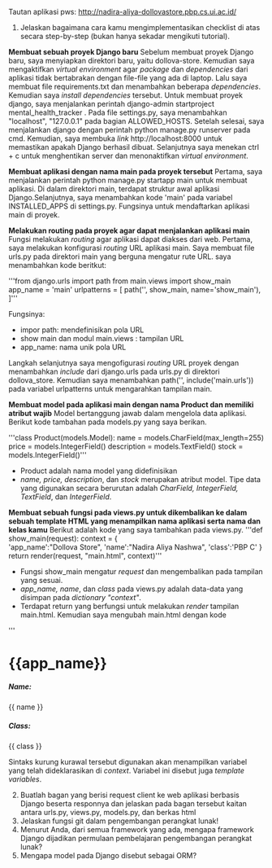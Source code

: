 Tautan aplikasi pws: http://nadira-aliya-dollovastore.pbp.cs.ui.ac.id/

1. Jelaskan bagaimana cara kamu mengimplementasikan checklist di atas secara step-by-step (bukan hanya sekadar mengikuti tutorial).

**Membuat sebuah proyek Django baru**
Sebelum membuat proyek Django baru, saya menyiapkan direktori baru, yaitu dollova-store. Kemudian saya mengaktifkan *virtual environment* agar *package* dan *dependencies* dari aplikasi tidak bertabrakan dengan file-file yang ada di laptop. Lalu saya membuat file requirements.txt dan menambahkan beberapa *dependencies*. Kemudian saya *install dependencies* tersebut. Untuk membuat proyek django, saya menjalankan perintah 
django-admin startproject mental_health_tracker .
Pada file settings.py, saya menambahkan "localhost", "127.0.0.1" pada bagian ALLOWED_HOSTS. Setelah selesai, saya menjalankan django dengan perintah python manage.py runserver pada cmd. Kemudian, saya membuka *link* http://localhost:8000 untuk memastikan apakah Django berhasil dibuat. Selanjutnya saya menekan ctrl + c untuk menghentikan server dan menonaktifkan *virtual environment*.

**Membuat aplikasi dengan nama main pada proyek tersebut**
Pertama, saya menjalankan perintah python manage.py startapp main untuk membuat aplikasi. Di dalam direktori main, terdapat struktur awal aplikasi Django.Selanjutnya, saya menambahkan kode 'main' pada variabel INSTALLED_APPS di settings.py. Fungsinya untuk mendaftarkan aplikasi main di proyek.

**Melakukan routing pada proyek agar dapat menjalankan aplikasi main**
Fungsi melakukan *routing* agar aplikasi dapat diakses dari web. Pertama, saya  melakukan konfigurasi *routing* URL aplikasi main. Saya membuat file urls.py pada direktori main yang berguna mengatur rute URL. saya menambahkan kode beritkut:

'''from django.urls import path
from main.views import show_main
app_name = 'main'
urlpatterns = [
    path('', show_main, name='show_main'),
]'''

Fungsinya:
- impor path: mendefinisikan pola URL
- show main dan modul main.views : tampilan URL
- app_name: nama unik pola URL

Langkah selanjutnya saya mengofigurasi *routing* URL proyek dengan menambahkan *include* dari django.urls pada urls.py di direktori dollova_store. Kemudian saya menambahkan  path('', include('main.urls')) pada variabel urlpatterns untuk mengarahkan tampilan main.

**Membuat model pada aplikasi main dengan nama Product dan memiliki atribut wajib**
Model bertanggung jawab dalam mengelola data aplikasi. Berikut kode tambahan pada models.py yang saya berikan.

'''class Product(models.Model):
    name = models.CharField(max_length=255)
    price = models.IntegerField()
    description = models.TextField()
    stock = models.IntegerField()'''

- Product adalah nama model yang didefinisikan
- *name, price, description*, dan *stock* merupakan atribut model. Tipe data yang digunakan secara berurutan adalah *CharField, IntegerField,  TextField*, dan *IntegerField*.

**Membuat sebuah fungsi pada views.py untuk dikembalikan ke dalam sebuah template HTML yang menampilkan nama aplikasi serta nama dan kelas kamu**
Berikut adalah kode yang saya tambahkan pada views.py.
'''def show_main(request):
    context = {   
        'app_name':"Dollova Store", 
        'name':"Nadira Aliya Nashwa", 
        'class':'PBP C'
        }
    return render(request, "main.html", context)'''

- Fungsi show_main mengatur *request* dan mengembalikan pada tampilan yang sesuai. 
- *app_name, name*, dan *class* pada views.py adalah data-data yang disimpan pada *dictionary "context"*. 
- Terdapat return yang berfungsi untuk melakukan *render* tampilan main.html.
Kemudian saya mengubah main.html dengan kode

'''<h1>{{app_name}}</h1>
<h5>Name: </h5>
<p>{{ name }}<p>
<h5>Class: </h5>
<p>{{ class }}<p> 

Sintaks kurung kurawal tersebut digunakan akan menampilkan variabel yang telah dideklarasikan di *context*. Variabel ini disebut juga *template variables*.

2. Buatlah bagan yang berisi request client ke web aplikasi berbasis Django beserta responnya dan jelaskan pada bagan tersebut kaitan antara urls.py, views.py, models.py, dan berkas html
3. Jelaskan fungsi git dalam pengembangan perangkat lunak!
4. Menurut Anda, dari semua framework yang ada, mengapa framework Django dijadikan permulaan pembelajaran pengembangan perangkat lunak?
5. Mengapa model pada Django disebut sebagai ORM?
